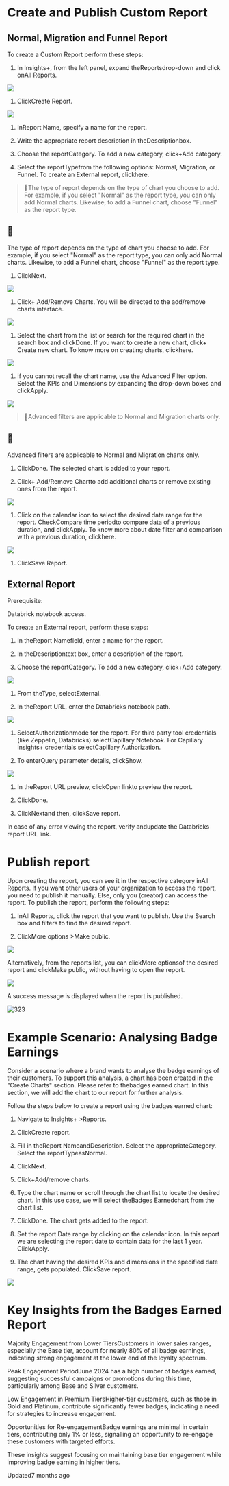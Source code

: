 # Create and Publish Custom Report

## Normal, Migration and Funnel Report

To create a Custom Report perform these steps:

1. In Insights+, from the left panel, expand theReportsdrop-down and click onAll Reports.

![](https://files.readme.io/05b0192-Create_Reports.png)

1. ClickCreate Report.

![](https://files.readme.io/7c963ac-Create_report_Page.png)

1. InReport Name, specify a name for the report.

2. Write the appropriate report description in theDescriptionbox.

3. Choose the reportCategory. To add a new category, click+Add category.

4. Select the reportTypefrom the following options: Normal, Migration, or Funnel. To create an External report, clickhere.

> 📘The type of report depends on the type of chart you choose to add. For example, if you select "Normal" as the report type, you can only add Normal charts. Likewise, to add a Funnel chart, choose "Funnel" as the report type.

## 📘

The type of report depends on the type of chart you choose to add. For example, if you select "Normal" as the report type, you can only add Normal charts. Likewise, to add a Funnel chart, choose "Funnel" as the report type.

1. ClickNext.

![](https://files.readme.io/ef13f5a-Create_report.png)

1. Click+ Add/Remove Charts. You will be directed to the add/remove charts interface.

![](https://files.readme.io/e5abdf2-Add_Chart.png)

1. Select the chart from the list or search for the required chart in the search box and clickDone.  If you want to create a new chart, click+ Create new chart. To know more on creating charts, clickhere.

![](https://files.readme.io/e582dc1-Select_Normal_Chart.png)

1. If you cannot recall the chart name, use the Advanced Filter option. Select the KPIs and Dimensions by expanding the drop-down boxes and clickApply.

![](https://files.readme.io/f12c16b-Advanced_Filters.png)

> 📘Advanced filters are applicable to Normal and Migration charts only.

## 📘

Advanced filters are applicable to Normal and Migration charts only.

1. ClickDone. The selected chart is added to your report.

2. Click+ Add/Remove Chartto add additional charts or remove existing ones from the report.

![](https://files.readme.io/c594ca7-Add_or_Remove_Chart.png)

1. Click on the calendar icon to select the desired date range for the report. CheckCompare time periodto compare data of a previous duration, and clickApply. To know more about date filter and comparison with a previous duration, clickhere.

![](https://files.readme.io/4f0deac-Report_Date.png)

1. ClickSave Report.

## External Report

Prerequisite:

Databrick notebook access.

To create an External report, perform these steps:

1. In theReport Namefield, enter a name for the report.

2. In theDescriptiontext box, enter a description of the report.

3. Choose the reportCategory. To add a new category, click+Add category.

![](https://files.readme.io/62977ab-External_report.png)

1. From theType, selectExternal.

2. In theReport URL, enter the Databricks notebook path.

![](https://files.readme.io/919c288-External_report_url.png)

1. SelectAuthorizationmode for the report. For third party tool credentials (like Zeppelin, Databricks) selectCapillary Notebook. For Capillary Insights+ credentials selectCapillary Authorization.

2. To enterQuery parameter details, clickShow.

![](https://files.readme.io/5359559-Add_query.png)

1. In theReport URL preview, clickOpen linkto preview the report.

2. ClickDone.

3. ClickNextand then, clickSave report.

In case of any error viewing the report, verify andupdate the Databricks report URL link.

# Publish report

Upon creating the report, you can see it in the respective category inAll Reports.  If you want other users of your organization to access the report, you need to publish it manually. Else, only you (creator) can access the report. To publish the report, perform the following steps:

1. InAll Reports, click the report that you want to publish. Use the Search box and filters to find the desired report.

2. ClickMore options >Make public.

![](https://files.readme.io/1a9092e-Publish_Report.png)

Alternatively, from the reports list, you can clickMore optionsof the desired report and clickMake public, without having to open the report.

![](https://files.readme.io/971ffd1-Publish_from_home_page.png)

A success message is displayed when the report is published.

![323](https://files.readme.io/8276c31-2X3tHxYytXzLF8U6lt9UTZjMGgKt958rTg.png)

# Example Scenario: Analysing Badge Earnings

Consider a scenario where a brand wants to analyse the badge earnings of their customers. To support this analysis, a chart has been created in the "Create Charts" section. Please refer to thebadges earned chart. In this section, we will add the chart to our report for further analysis.

Follow the steps below to create a report using the badges earned chart:

1. Navigate to Insights+ >Reports.

2. ClickCreate report.

3. Fill in theReport NameandDescription. Select the appropriateCategory. Select the reportTypeasNormal.

4. ClickNext.

5. Click+Add/remove charts.

6. Type the chart name or scroll through the chart list to locate the desired chart. In this use case, we will select theBadges Earnedchart from the chart list.

7. ClickDone. The chart gets added to the report.

8. Set the report Date range by clicking on the calendar icon. In this report we are selecting the report date to contain data for the last 1 year. ClickApply.

9. The chart having the desired KPIs and dimensions in the specified date range, gets populated. ClickSave report.

![](https://files.readme.io/014440e2a95ab1d602a3d71810c2aefca83239b2d95d6725cd07b622bdc0ce78-Create_Report_Badges_GIF.gif)

# Key Insights from the Badges Earned Report

Majority Engagement from Lower TiersCustomers in lower sales ranges, especially the Base tier, account for nearly 80% of all badge earnings, indicating strong engagement at the lower end of the loyalty spectrum.

Peak Engagement PeriodJune 2024 has a high number of badges earned, suggesting successful campaigns or promotions during this time, particularly among Base and Silver customers.

Low Engagement in Premium TiersHigher-tier customers, such as those in Gold and Platinum, contribute significantly fewer badges, indicating a need for strategies to increase engagement.

Opportunities for Re-engagementBadge earnings are minimal in certain tiers, contributing only 1% or less, signalling an opportunity to re-engage these customers with targeted efforts.

These insights suggest focusing on maintaining base tier engagement while improving badge earning in higher tiers.

Updated7 months ago